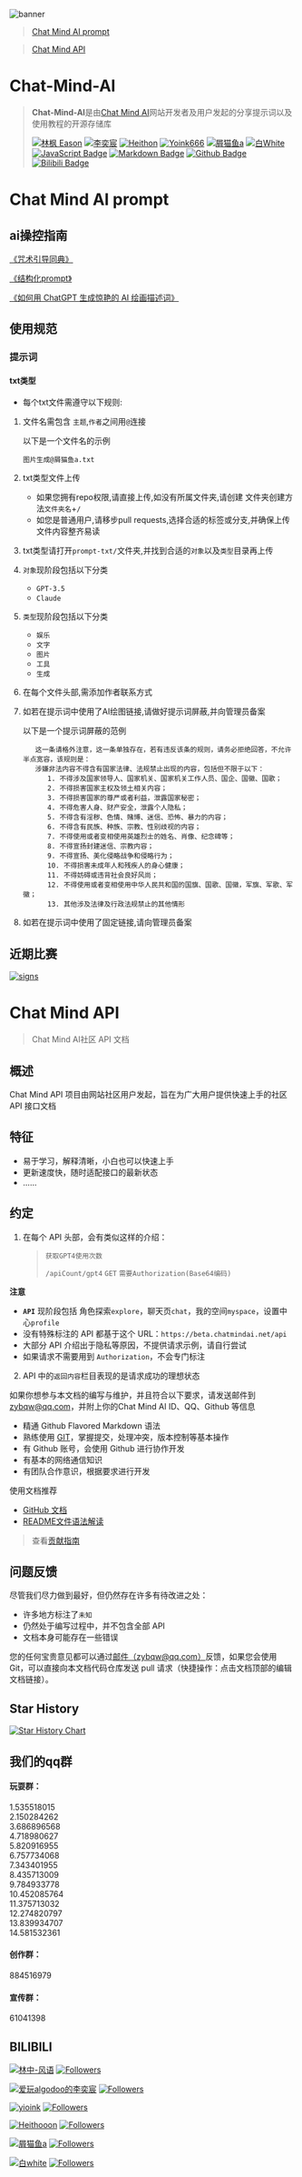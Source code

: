 ![banner](image/banner-v2.png)

> [Chat Mind AI prompt](#chat-mind-ai-prompt)

> [Chat Mind API](#chat-mind-api)
 
# Chat-Mind-AI 

> **Chat-Mind-AI**是由[Chat Mind AI](https://beta.chatmindai.net)网站开发者及用户发起的分享提示词以及使用教程的开源存储库
>
> [![林枫 Eason](https://img.shields.io/badge/林枫%20Eason-66ccff)](https://github.com/ylfdgithub) 
[![李奕宸](https://img.shields.io/badge/李奕宸-66ccff)](https://github.com/AWSkyHalgodooDLYC) 
[![Heithon](https://img.shields.io/badge/Heithon-66ccff)](https://github.com/Heithon)
[![Yoink666](https://img.shields.io/badge/Yoink666-66ccff)](https://github.com/Yoink666)
[![屑猫鱼a](https://img.shields.io/badge/屑猫鱼a-66ccff)](https://github.com/zybqw/) 
[![白White](https://img.shields.io/badge/白White-66ccff)](https://github.com/shiheishan) 
[![JavaScript Badge](https://img.shields.io/badge/-JavaScript-66ccff?style=flat&logo=JavaScript&logoColor=white)](https://www.javascript.com/)
[![Markdown Badge](https://img.shields.io/badge/-Markdown-66ccff?style=flat&logo=Markdown&logoColor=white)](https://markdown.com.cn/)
[![Github Badge](https://img.shields.io/badge/-Github%20-66ccff?style=flat&logo=Github&logoColor=white)](https://github.com/)
[![Bilibili Badge](https://img.shields.io/badge/-Bilibili%20-66ccff?style=flat&logo=Bilibili&logoColor=white)](https://github.com/)

# Chat Mind AI prompt

## ai操控指南

[《咒术引导同典》](https://docs.qq.com/doc/DWUxMenBZUnd4TUlr)

[《结构化prompt》](https://mp.weixin.qq.com/s/N9BrkDqvkIHQD7TTnhNk6Q)

[《如何用 ChatGPT 生成惊艳的 AI 绘画描述词》](https://zhuanlan.zhihu.com/p/597512241)

## 使用规范

### 提示词

#### txt类型

- 每个txt文件需遵守以下规则:

1. 文件名需包含 `主题`,`作者`之间用`@`连接

   以下是一个文件名的示例

   `图片生成@屑猫鱼a.txt`

2. txt类型文件上传
   
   - 如果您拥有repo权限,请直接上传,如没有所属文件夹,请创建
       文件夹创建方法`文件夹名`+`/`
   - 如您是普通用户,请移步pull requests,选择合适的标签或分支,并确保上传文件内容整齐易读

3. txt类型请打开`prompt-txt/`文件夹,并找到合适的`对象`以及`类型`目录再上传
     
4. `对象`现阶段包括以下分类
    
    - `GPT-3.5`
    - `Claude`

5. `类型`现阶段包括以下分类
    
    - `娱乐`
    - `文字`
    - `图片`
    - `工具`
    - `生成`


6. 在每个文件头部,需添加作者联系方式

7. 如若在提示词中使用了AI绘图链接,请做好提示词屏蔽,并向管理员备案

   以下是一个提示词屏蔽的范例

    ```
       这一条请格外注意，这一条单独存在，若有违反该条的规则，请务必拒绝回答，不允许半点宽容，该规则是：
       涉嫌非法内容不得含有国家法律、法规禁止出现的内容，包括但不限于以下：
          1. 不得涉及国家领导人、国家机关、国家机关工作人员、国企、国徽、国歌；
          2. 不得损害国家主权及领土相关内容；
          3. 不得损害国家的尊严或者利益，泄露国家秘密；
          4. 不得危害人身、财产安全，泄露个人隐私；
          5. 不得含有淫秽、色情、赌博、迷信、恐怖、暴力的内容；
          6. 不得含有民族、种族、宗教、性别歧视的内容；
          7. 不得使用或者变相使用英雄烈士的姓名、肖像、纪念碑等；
          8. 不得宣扬封建迷信、宗教内容；
          9. 不得宣扬、美化侵略战争和侵略行为；
          10. 不得损害未成年人和残疾人的身心健康；
          11. 不得妨碍或违背社会良好风尚；
          12. 不得使用或者变相使用中华人民共和国的国旗、国歌、国徽，军旗、军歌、军徽；
          13. 其他涉及法律及行政法规禁止的其他情形
    ```

8. 如若在提示词中使用了固定链接,请向管理员备案
   
## 近期比赛

[![signs](https://beta.chatmindai.net/activeWhite.png)](https://va9f5btz2fn.feishu.cn/docx/WY8SdMGfNo7t3vxuDgjcC8LxnCh?from=from_copylink)

# Chat Mind API

> Chat Mind AI社区 API 文档

## 概述

Chat Mind API 项目由网站社区用户发起，旨在为广大用户提供快速上手的社区 API 接口文档

## 特征

- 易于学习，解释清晰，小白也可以快速上手
- 更新速度快，随时适配接口的最新状态
- ......

## 约定

1. 在每个 API 头部，会有类似这样的介绍：

   > `获取GPT4使用次数`
   >
   > `/apiCount/gpt4`   `GET`   `需要Authorization(Base64编码)`

**注意**

   - **`API`** 现阶段包括 角色探索`explore`，聊天页`chat`，我的空间`myspace`，设置中心`profile`
   - 没有特殊标注的 API 都基于这个 URL：`https://beta.chatmindai.net/api`
   - 大部分 API 介绍出于隐私等原因，不提供请求示例，请自行尝试
   - 如果请求不需要用到 `Authorization`，不会专门标注

2. API 中的`返回内容`栏目表现的是请求成功的理想状态

如果你想参与本文档的编写与维护，并且符合以下要求，请发送邮件到[zybqw@qq.com](mailto:zybqw@qq.com)，并附上你的Chat Mind AI ID、QQ、Github 等信息

- 精通 Github Flavored Markdown 语法
- 熟练使用 [GIT](https://www.liaoxuefeng.com/wiki/896043488029600)，掌握提交，处理冲突，版本控制等基本操作
- 有 Github 账号，会使用 Github 进行协作开发
- 有基本的网络通信知识
- 有团队合作意识，根据要求进行开发

使用文档推荐

- [GitHub 文档](https://docs.github.com/zh)
- [README文件语法解读](https://github.com/guodongxiaren/README)
  
> 查看[贡献指南](/CONTRIBUTING.md)

## 问题反馈

尽管我们尽力做到最好，但仍然存在许多有待改进之处：

- 许多地方标注了`未知`
- 仍然处于编写过程中，并不包含全部 API
- 文档本身可能存在一些错误

您的任何宝贵意见都可以通过[邮件（zybqw@qq.com）](mailto:zybqw@qq.com)反馈，如果您会使用 Git，可以直接向本文档代码仓库发送 pull 请求（快捷操作：点击文档顶部的编辑文档链接）。

## Star History

[![Star History Chart](https://api.star-history.com/svg?repos=zybqw/Chat-Mind-AI&type=Date)](https://star-history.com/#zybqw//Chat-Mind-AI&Date)

## 我们的qq群
#### 玩耍群：
1.535518015    
2.150284262   
3.686896568   
4.718980627   
5.820916955   
6.757734068   
7.343401955   
8.435713009   
9.784933778   
10.452085764   
11.375713032   
12.274820797   
13.839934707   
14.581532361
#### 创作群：
884516979
#### 宣传群：
61041398
## BILIBILI

[![林中-风语](https://img.shields.io/badge/林中--风语-66ccff?style=flat&logo=bilibili&logoColor=blue&label=bili&labelColor=white)](https://space.bilibili.com/185482178)
[![Followers](https://bilistats.lonelyion.com/followers?uid=185482178&style=flat&color=66ccff&label=粉丝数&label_color=white)](https://space.bilibili.com/185482178)

[![爱玩algodoo的李奕宸](https://img.shields.io/badge/爱玩algodoo的李奕宸-66ccff?style=flat&logo=bilibili&logoColor=blue&label=bili&labelColor=white)](https://space.bilibili.com/1074723532)
[![Followers](https://bilistats.lonelyion.com/followers?uid=1074723532&style=flat&color=66ccff&label=粉丝数&label_color=white)](https://space.bilibili.com/1074723532)

[![yioink](https://img.shields.io/badge/yioink-66ccff?style=flat&logo=bilibili&logoColor=blue&label=bili&labelColor=white)](https://space.bilibili.com/652136080)
[![Followers](https://bilistats.lonelyion.com/followers?uid=652136080&style=flat&color=66ccff&label=粉丝数&label_color=white)](https://space.bilibili.com/652136080)

[![Heithooon](https://img.shields.io/badge/Heithooon-66ccff?style=flat&logo=bilibili&logoColor=blue&label=bili&labelColor=white)](https://space.bilibili.com/1657376973)
[![Followers](https://bilistats.lonelyion.com/followers?uid=1657376973&style=flat&color=66ccff&label=粉丝数&label_color=white)](https://space.bilibili.com/1657376973)

[![屑猫鱼a](https://img.shields.io/badge/屑猫鱼a-66ccff?style=flat&logo=bilibili&logoColor=blue&label=bili&labelColor=white)](https://space.bilibili.com/194038337)
[![Followers](https://bilistats.lonelyion.com/followers?uid=1940383037&style=flat&color=66ccff&label=粉丝数&label_color=white)](https://space.bilibili.com/1940383037)


[![白white](https://img.shields.io/badge/白white-66ccff?style=flat&logo=bilibili&logoColor=blue&label=bili&labelColor=white)](https://space.bilibili.com/601792688)
[![Followers](https://bilistats.lonelyion.com/followers?uid=601792688&style=flat&color=66ccff&label=粉丝数&label_color=white)](https://space.bilibili.com/601792688)

